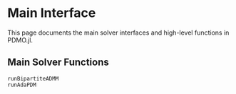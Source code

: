 # Main Interface

This page documents the main solver interfaces and high-level functions in PDMO.jl.

## Main Solver Functions

```@docs
runBipartiteADMM
runAdaPDM
```
